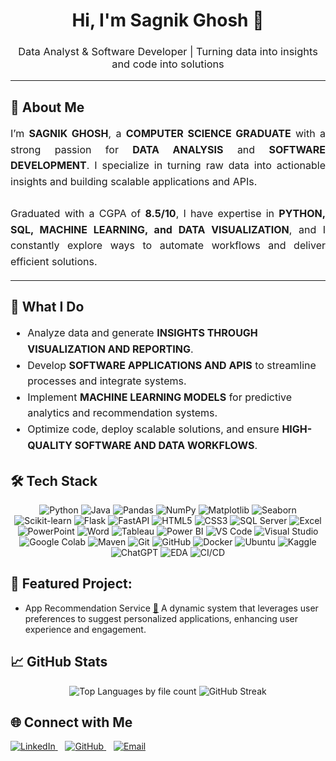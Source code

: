 <h1 align="center">Hi, I'm Sagnik Ghosh 👋</h1>
<h3 align="center" style="font-weight:normal;">Data Analyst & Software Developer | Turning data into insights and code into solutions</h3>

---

## 🧩 About Me

<p align="justify" style="font-size:16px; line-height:1.6;">
I’m <b>SAGNIK GHOSH</b>, a <b>COMPUTER SCIENCE GRADUATE</b> with a strong passion for <b>DATA ANALYSIS</b> and <b>SOFTWARE DEVELOPMENT</b>. I specialize in turning raw data into actionable insights and building scalable applications and APIs.  
<br><br>
Graduated with a CGPA of <b>8.5/10</b>, I have expertise in <b>PYTHON, SQL, MACHINE LEARNING, and DATA VISUALIZATION</b>, and I constantly explore ways to automate workflows and deliver efficient solutions.
</p>

---

## 🚀 What I Do

<ul style="font-size:16px; line-height:1.6;">
  <li>Analyze data and generate <b>INSIGHTS THROUGH VISUALIZATION AND REPORTING</b>.</li>
  <li>Develop <b>SOFTWARE APPLICATIONS AND APIS</b> to streamline processes and integrate systems.</li>
  <li>Implement <b>MACHINE LEARNING MODELS</b> for predictive analytics and recommendation systems.</li>
  <li>Optimize code, deploy scalable solutions, and ensure <b>HIGH-QUALITY SOFTWARE AND DATA WORKFLOWS</b>.</li>
</ul>


## 🛠️ Tech Stack

<p align="center">
  <!-- Programming Languages & Libraries -->
  <img alt="Python" src="https://img.shields.io/badge/Python-3776AB?style=for-the-badge&logo=python&logoColor=white" />
  <img alt="Java" src="https://img.shields.io/badge/Java-007396?style=for-the-badge&logo=java&logoColor=white" />
  <img alt="Pandas" src="https://img.shields.io/badge/Pandas-150458?style=for-the-badge&logo=pandas&logoColor=white" />
  <img alt="NumPy" src="https://img.shields.io/badge/NumPy-013243?style=for-the-badge&logo=numpy&logoColor=white" />
  <img alt="Matplotlib" src="https://img.shields.io/badge/Matplotlib-F7931E?style=for-the-badge&logo=matplotlib&logoColor=white" />
  <img alt="Seaborn" src="https://img.shields.io/badge/Seaborn-4C72B0?style=for-the-badge&logo=seaborn&logoColor=white" />
  <img alt="Scikit-learn" src="https://img.shields.io/badge/Scikit--learn-F7931E?style=for-the-badge&logo=scikit-learn&logoColor=white" />

  <!-- Web & Frameworks -->
  <img alt="Flask" src="https://img.shields.io/badge/Flask-000000?style=for-the-badge&logo=flask&logoColor=white" />
  <img alt="FastAPI" src="https://img.shields.io/badge/FastAPI-009688?style=for-the-badge&logo=fastapi&logoColor=white" />
  <img alt="HTML5" src="https://img.shields.io/badge/HTML5-E34F26?style=for-the-badge&logo=html5&logoColor=white" />
  <img alt="CSS3" src="https://img.shields.io/badge/CSS3-1572B6?style=for-the-badge&logo=css3&logoColor=white" />

  <!-- Databases & BI -->
  <img alt="SQL Server" src="https://img.shields.io/badge/Microsoft_SQL_Server-CC2927?style=for-the-badge&logo=microsoftsqlserver&logoColor=white" />
  <img alt="Excel" src="https://img.shields.io/badge/Excel-217346?style=for-the-badge&logo=microsoft-excel&logoColor=white" />
  <img alt="PowerPoint" src="https://img.shields.io/badge/PowerPoint-D24726?style=for-the-badge&logo=microsoft-powerpoint&logoColor=white" />
  <img alt="Word" src="https://img.shields.io/badge/Word-2B579A?style=for-the-badge&logo=microsoft-word&logoColor=white" />
  <img alt="Tableau" src="https://img.shields.io/badge/Tableau-E97627?style=for-the-badge&logo=tableau&logoColor=white" />
  <img alt="Power BI" src="https://img.shields.io/badge/Power_BI-F2C811?style=for-the-badge&logo=microsoft-power-bi&logoColor=black" />

  <!-- Tools & IDEs -->
  <img alt="VS Code" src="https://img.shields.io/badge/VS_Code-007ACC?style=for-the-badge&logo=visual-studio-code&logoColor=white" />
  <img alt="Visual Studio" src="https://img.shields.io/badge/Visual_Studio-5C2D91?style=for-the-badge&logo=visual-studio&logoColor=white" />
  <img alt="Google Colab" src="https://img.shields.io/badge/Google_Colab-F9AB00?style=for-the-badge&logo=googlecolab&logoColor=white" />
  <img alt="Maven" src="https://img.shields.io/badge/Maven-C71A36?style=for-the-badge&logo=apachemaven&logoColor=white" />
  <img alt="Git" src="https://img.shields.io/badge/Git-F05032?style=for-the-badge&logo=git&logoColor=white" />
  <img alt="GitHub" src="https://img.shields.io/badge/GitHub-181717?style=for-the-badge&logo=github&logoColor=white" />
  <img alt="Docker" src="https://img.shields.io/badge/Docker-2496ED?style=for-the-badge&logo=docker&logoColor=white" />
  
  <!-- Platforms & OS -->
  <img alt="Ubuntu" src="https://img.shields.io/badge/Ubuntu-E95420?style=for-the-badge&logo=ubuntu&logoColor=white" />
  <img alt="Kaggle" src="https://img.shields.io/badge/Kaggle-20BEFF?style=for-the-badge&logo=kaggle&logoColor=white" />
  <img alt="ChatGPT" src="https://img.shields.io/badge/ChatGPT-00A67E?style=for-the-badge&logo=chatgpt&logoColor=white" />

  <!-- Concepts -->
  <img alt="EDA" src="https://img.shields.io/badge/EDA-4B0082?style=for-the-badge&logo=gnuplot&logoColor=white" />
  <img alt="CI/CD" src="https://img.shields.io/badge/CI/CD-007ACC?style=for-the-badge&logo=azuredevops&logoColor=white" />
</p>


## 🚀 Featured Project:
- App Recommendation Service <a href="https://github.com/coderSagnikDS/App-Recommendation-Service" target="_blank">🔗</a>
 A dynamic system that leverages user preferences to suggest personalized applications, enhancing user experience and engagement.




## 📈 GitHub Stats
<p align="center">

  <!-- 1. Top Languages by file count -->
  <img src="https://github-readme-stats.vercel.app/api/top-langs/?username=coderSagnikDS&layout=compact&theme=radical&langs_count=10&size_weight=0" alt="Top Languages by file count" />

  <!-- 2. GitHub Streak -->
  <img src="https://streak-stats.demolab.com/?user=coderSagnikDS&theme=radical" alt="GitHub Streak" />

</p>




## 🌐 Connect with Me
<p align="left">
  <a href="https://www.linkedin.com/in/sagnik-ghosh-80b596367/" target="_blank">
    <img alt="LinkedIn" src="https://img.shields.io/badge/linkedin-%230077B5.svg?style=for-the-badge&logo=linkedin&logoColor=white" />
    
  </a>
  &nbsp;&nbsp;
  <a href="https://github.com/coderSagnikDS" target="_blank">
    <img alt="GitHub" src="https://img.shields.io/badge/GitHub-181717?style=for-the-badge&logo=github&logoColor=white" />
  </a>
  &nbsp;&nbsp;
  <a href="mailto:sagnik.ghosh.prof28@gmail.com" target="_blank">
    <img alt="Email" src="https://img.shields.io/badge/Gmail-D14836?style=for-the-badge&logo=gmail&logoColor=white" />
  </a>
</p>

